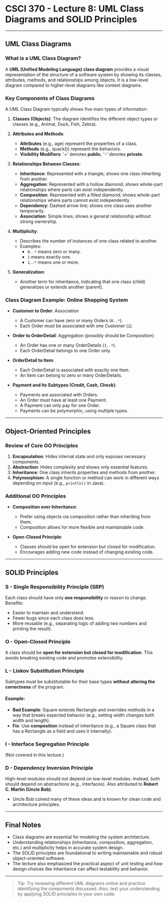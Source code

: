# CSCI 370 - Lecture 8: UML Class Diagrams and SOLID Principles

---

## UML Class Diagrams

### What is a UML Class Diagram?

A **UML (Unified Modeling Language) class diagram** provides a visual representation of the structure of a software system by showing its classes, attributes, methods, and relationships among objects. It is a low-level diagram compared to higher-level diagrams like context diagrams.

### Key Components of Class Diagrams

A UML Class Diagram typically shows five main types of information:

1. **Classes (Objects)**: The diagram identifies the different object types or classes (e.g., Animal, Duck, Fish, Zebra).

2. **Attributes and Methods**:

   - **Attributes** (e.g., age) represent the properties of a class.
   - **Methods** (e.g., quack()) represent the behaviors.
   - **Visibility Modifiers**: '+' denotes **public**, '-' denotes **private**.

3. **Relationships Between Classes**:

   - **Inheritance**: Represented with a triangle; shows one class inheriting from another.
   - **Aggregation**: Represented with a hollow diamond; shows whole-part relationships where parts can exist independently.
   - **Composition**: Represented with a filled diamond; shows whole-part relationships where parts cannot exist independently.
   - **Dependency**: Dashed arrow line; shows one class uses another temporarily.
   - **Association**: Simple lines; shows a general relationship without strong ownership.

4. **Multiplicity**:

   - Describes the number of instances of one class related to another.
   - Examples:
     - `0..*` means zero or many.
     - `1` means exactly one.
     - `1..*` means one or more.

5. **Generalization**:
   - Another term for inheritance, indicating that one class (child) generalizes or extends another (parent).

### Class Diagram Example: Online Shopping System

- **Customer to Order**: Association

  - A Customer can have zero or many Orders (`0..*`).
  - Each Order must be associated with one Customer (`1`).

- **Order to OrderDetail**: Aggregation (possibly should be Composition)

  - An Order has one or many OrderDetails (`1..*`).
  - Each OrderDetail belongs to one Order only.

- **OrderDetail to Item**:

  - Each OrderDetail is associated with exactly one Item.
  - An Item can belong to zero or many OrderDetails.

- **Payment and Its Subtypes (Credit, Cash, Check)**:
  - Payments are associated with Orders.
  - An Order must have at least one Payment.
  - A Payment can only pay for one Order.
  - Payments can be polymorphic, using multiple types.

---

## Object-Oriented Principles

### Review of Core OO Principles

1. **Encapsulation**: Hides internal state and only exposes necessary components.
2. **Abstraction**: Hides complexity and shows only essential features.
3. **Inheritance**: One class inherits properties and methods from another.
4. **Polymorphism**: A single function or method can work in different ways depending on input (e.g., `println()` in Java).

### Additional OO Principles

- **Composition over Inheritance**:

  - Prefer using objects via composition rather than inheriting from them.
  - Composition allows for more flexible and maintainable code.

- **Open-Closed Principle**:
  - Classes should be open for extension but closed for modification.
  - Encourages adding new code instead of changing existing code.

---

## SOLID Principles

### S - Single Responsibility Principle (SRP)

Each class should have only **one responsibility** or reason to change. Benefits:

- Easier to maintain and understand.
- Fewer bugs since each class does less.
- More reusable (e.g., separating logic of adding two numbers and printing the result).

### O - Open-Closed Principle

A class should be **open for extension but closed for modification**. This avoids breaking existing code and promotes extensibility.

### L - Liskov Substitution Principle

Subtypes must be substitutable for their base types **without altering the correctness** of the program.

#### Example:

- **Bad Example**: Square extends Rectangle and overrides methods in a way that breaks expected behavior (e.g., setting width changes both width and length).
- **Fix**: Use **composition** instead of inheritance (e.g., a Square class that has a Rectangle as a field and uses it internally).

### I - Interface Segregation Principle

(Not covered in this lecture.)

### D - Dependency Inversion Principle

High-level modules should not depend on low-level modules. Instead, both should depend on abstractions (e.g., interfaces). Also attributed to **Robert C. Martin (Uncle Bob)**.

- Uncle Bob coined many of these ideas and is known for clean code and architecture principles.

---

## Final Notes

- Class diagrams are essential for modeling the system architecture.
- Understanding relationships (inheritance, composition, aggregation, etc.) and multiplicity helps in accurate system design.
- The SOLID principles are foundational to writing maintainable and robust object-oriented software.
- The lecture also emphasized the practical aspect of unit testing and how design choices like inheritance can affect testability and behavior.

---

> Tip: Try reviewing different UML diagrams online and practice identifying the components discussed. Also, test your understanding by applying SOLID principles in your own code.
